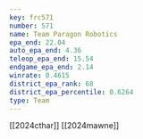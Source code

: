 ```yaml
---
key: frc571
number: 571
name: Team Paragon Robotics
epa_end: 22.04
auto_epa_end: 4.36
teleop_epa_end: 15.54
endgame_epa_end: 2.14
winrate: 0.4615
district_epa_rank: 68
district_epa_percentile: 0.6264
type: Team
---
```

[[2024cthar]]
[[2024mawne]]
